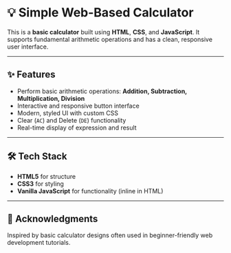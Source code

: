 # 💡 Simple Web-Based Calculator

This is a **basic calculator** built using **HTML**, **CSS**, and **JavaScript**. It supports fundamental arithmetic operations and has a clean, responsive user interface.

---

## ✨ Features

- Perform basic arithmetic operations: **Addition, Subtraction, Multiplication, Division**
- Interactive and responsive button interface
- Modern, styled UI with custom CSS
- Clear (`AC`) and Delete (`DE`) functionality
- Real-time display of expression and result

---

## 🛠️ Tech Stack

- **HTML5** for structure
- **CSS3** for styling
- **Vanilla JavaScript** for functionality (inline in HTML)

---

## 🙌 Acknowledgments

Inspired by basic calculator designs often used in beginner-friendly web development tutorials.


